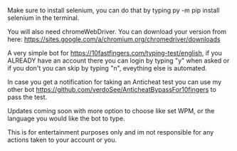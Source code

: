 

Make sure to install selenium, you can do that by typing py -m pip install selenium in the terminal.

You will also need chromeWebDriver. You can download your version from here: https://sites.google.com/a/chromium.org/chromedriver/downloads

A very simple bot for https://10fastfingers.com/typing-test/english, if you ALREADY have an account there you can login by typing "y" when asked or if you don't you can skip by typing "n", eveything else is automated.

In case you get a notification for taking an Anticheat test you can use my other bot https://github.com/verdoSee/AnticheatBypassFor10fingers to pass the test.

Updates coming soon with more option to choose like set WPM, or the language you would like the bot to type.

This is for entertainment purposes only and im not responsible for any actions taken to your account or you.
